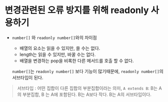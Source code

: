 # 변경관련된 오류 방지를 위해 readonly 사용하기

- `number[]` 와 `readonly number[]`와의 차이점

  - 배열의 요소는 읽을 수 있지만, 쓸 수는 없다.
  - length는 읽을 수 있지만, 바꿀 수는 없다.
  - 배열을 변경하는 pop을 비록한 다른 메서드를 호출 할 수 없다.

  `number[]`는 `readonly number[]` 보다 기능이 많기때문에, `readonly number[]`의 서브타입이 된다.

> 서브타입 : 어떤 집합이 다른 집합의 부분집합이라는 의미, `A extends B`: B는 A의 부분집합, B 는 A에 포함된다. B는 A보다 작다. B는 A의 서브타입이다.
